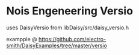 # Nois Engeneering Versio

uses DaisyVersio from libDaisy/src/daisy_versio.h

exampple @ https://github.com/electro-smith/DaisyExamples/tree/master/versio
